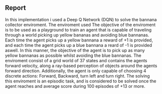 ## Report
In this implementation i used a Deep Q Network (DQN) to solve the bannana collector enviroment. The enviroment used The objective of the enviroment is to be used as a playground to train an agent that is capable of traveling through a world picking up yellow bananas and avoiding blue bannanas. Each time the agent picks up a yellow bannana a reward of +1 is provided, and each time the agent picks up a blue bannana a reard of -1 is provided aswell. In this manner, the objective of the agent is to pick up as many yellow bannanas as possible whilst avoiding the blue bannanas. The enviroment consist of a grid world of 37 states and contains the agents forward velocity, along a ray-based perception of objects around the agents forward direction. Additionally, the agent is only capable of choosing 4 discrete actions: Forward, Backward, turn left and turn right. The solving this enviroment is an episodic task, and is considered to be solved once the agent reaches and average score during 100 episodes of +13 or more.
